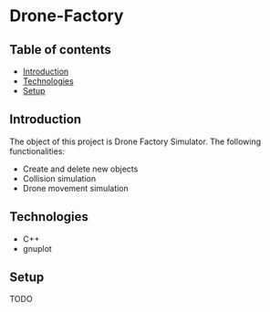 # Drone-Factory

## Table of contents
* [Introduction](#Introduction)
* [Technologies](#Technologies)
* [Setup](#setup)

## Introduction
The object of this project is Drone Factory Simulator. The following functionalities:
* Create and delete new objects
* Collision simulation
* Drone movement simulation


## Technologies
* C++
* gnuplot 
	
## Setup
TODO

